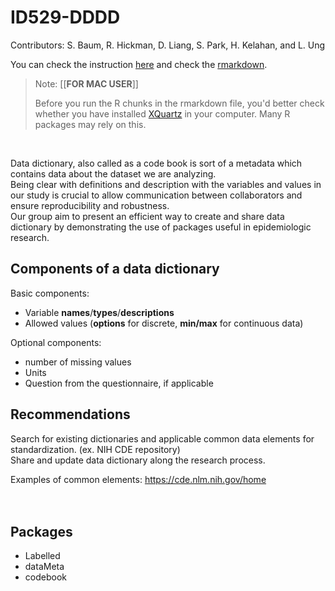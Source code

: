 # ID529-DDDD

Contributors: S. Baum, R. Hickman, D. Liang, S. Park, H. Kelahan, and L. Ung

You can check the instruction [here](https://hu-my.sharepoint.com/:u:/g/personal/yizhi_liang_hsph_harvard_edu/ETH58biI-LZPvN8s71WKVjUBxYFBx924dT9NtOwTuJkMAw?e=fd62YZ) and check the [rmarkdown](id529_groupproj.Rmd).

> Note: [[**FOR MAC USER**]]
>
> Before you run the R chunks in the rmarkdown file, you'd better check whether you have installed [XQuartz](https://www.xquartz.org/) in your computer. Many R packages may rely on this.

<br>

Data dictionary, also called as a code book is sort of a metadata which contains data about the dataset we are analyzing.\
Being clear with definitions and description with the variables and values in our study is crucial to allow communication between collaborators and ensure reproducibility and robustness.\
Our group aim to present an efficient way to create and share data dictionary by demonstrating the use of packages useful in epidemiologic research.

## Components of a data dictionary

Basic components:
- Variable **names**/**types**/**descriptions**
- Allowed values (**options** for discrete, **min/max** for continuous data)

Optional components:
- number of missing values
- Units
- Question from the questionnaire, if applicable

## Recommendations

Search for existing dictionaries and applicable common data elements for standardization. (ex. NIH CDE repository)\
Share and update data dictionary along the research process.

Examples of common elements:
<https://cde.nlm.nih.gov/home>\
<br> <br>

## Packages

-   Labelled
-   dataMeta
-   codebook
